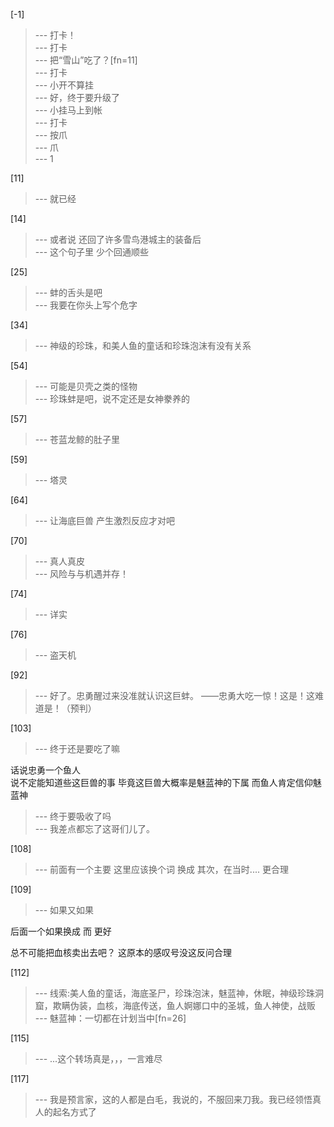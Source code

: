 
[-1] 
>--- 打卡！<br>
>--- 打卡<br>
>--- 把“雪山”吃了？[fn=11]<br>
>--- 打卡<br>
>--- 小开不算挂<br>
>--- 好，终于要升级了<br>
>--- 小挂马上到帐<br>
>--- 打卡<br>
>--- 按爪<br>
>--- 爪<br>
>--- 1<br>

[11] 
>--- 就已经<br>

[14] 
>--- 或者说  还回了许多雪鸟港城主的装备后<br>
>--- 这个句子里
少个回通顺些<br>

[25] 
>--- 蚌的舌头是吧<br>
>--- 我要在你头上写个危字<br>

[34] 
>--- 神级的珍珠，和美人鱼的童话和珍珠泡沫有没有关系<br>

[54] 
>--- 可能是贝壳之类的怪物<br>
>--- 珍珠蚌是吧，说不定还是女神豢养的<br>

[57] 
>--- 苍蓝龙鲸的肚子里<br>

[59] 
>--- 塔灵<br>

[64] 
>--- 让海底巨兽
产生激烈反应才对吧<br>

[70] 
>--- 真人真皮<br>
>--- 风险与与机遇并存！<br>

[74] 
>--- 详实<br>

[76] 
>--- 盗天机<br>

[92] 
>--- 好了。忠勇醒过来没准就认识这巨蚌。
——忠勇大吃一惊！这是！这难道是！（预判）<br>

[103] 
>--- 终于还是要吃了嘛

话说忠勇一个鱼人   
说不定能知道些这巨兽的事
毕竟这巨兽大概率是魅蓝神的下属
而鱼人肯定信仰魅蓝神<br>
>--- 终于要吸收了吗<br>
>--- 我差点都忘了这哥们儿了。<br>

[108] 
>--- 前面有一个主要
这里应该换个词
换成
其次，在当时....
更合理<br>

[109] 
>--- 如果又如果

后面一个如果换成
而
更好

总不可能把血核卖出去吧？
这原本的感叹号没这反问合理<br>

[112] 
>--- 线索:美人鱼的童话，海底圣尸，珍珠泡沫，魅蓝神，休眠，神级珍珠洞窟，欺瞒伪装，血核，海底传送，鱼人婀娜口中的圣城，鱼人神使，战贩<br>
>--- 魅蓝神：一切都在计划当中[fn=26]<br>

[115] 
>--- ...这个转场真是，，，一言难尽<br>

[117] 
>--- 我是预言家，这的人都是白毛，我说的，不服回来刀我。我已经领悟真人的起名方式了<br>
